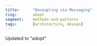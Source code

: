```yaml
---
title:      "Decoupling via Messaging"
ring:       adopt
segment:    methods-and-patterns
tags:       [architecture, devops]
---
```


Updated to "adopt"
